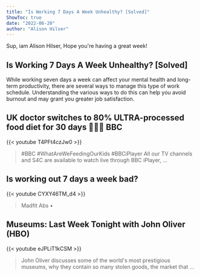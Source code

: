 ```yaml
---
title: "Is Working 7 Days A Week Unhealthy? [Solved]"
ShowToc: true 
date: "2022-06-20"
author: "Alison Hilser" 
---
```


Sup, iam Alison Hilser, Hope you're having a great week!
## Is Working 7 Days A Week Unhealthy? [Solved]
While working seven days a week can affect your mental health and long-term productivity, there are several ways to manage this type of work schedule. Understanding the various ways to do this can help you avoid burnout and may grant you greater job satisfaction.

## UK doctor switches to 80% ULTRA-processed food diet for 30 days 🍔🍕🍟 BBC
{{< youtube T4PFt4czJw0 >}}
>#BBC #WhatAreWeFeedingOurKids #BBCiPlayer All our TV channels and S4C are available to watch live through BBC iPlayer, ...

## Is working out 7 days a week bad?
{{< youtube CYXY46TM_d4 >}}
>Madfit Abs • 

## Museums: Last Week Tonight with John Oliver (HBO)
{{< youtube eJPLiT1kCSM >}}
>John Oliver discusses some of the world's most prestigious museums, why they contain so many stolen goods, the market that ...

